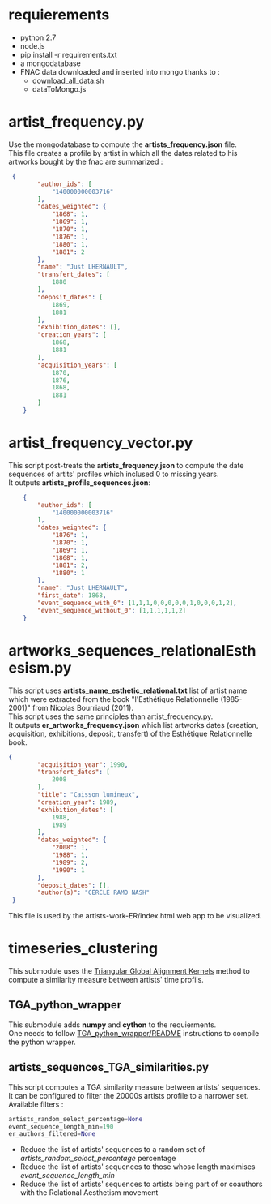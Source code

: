 
# requierements

- python 2.7
- node.js
- pip install -r requirements.txt
- a mongodatabase
- FNAC data downloaded and inserted into mongo thanks to :
	- download_all_data.sh
	- dataToMongo.js

# artist_frequency.py
Use the mongodatabase to compute the **artists_frequency.json** file.  
This file creates a profile by artist in which all the dates related to his artworks bought by the fnac are summarized :

```json
 {
        "author_ids": [
            "140000000003716"
        ], 
        "dates_weighted": {
            "1868": 1, 
            "1869": 1, 
            "1870": 1, 
            "1876": 1, 
            "1880": 1, 
            "1881": 2
        }, 
        "name": "Just LHERNAULT", 
        "transfert_dates": [
            1880
        ], 
        "deposit_dates": [
            1869, 
            1881
        ], 
        "exhibition_dates": [], 
        "creation_years": [
            1868, 
            1881
        ], 
        "acquisition_years": [
            1870, 
            1876, 
            1868, 
            1881
        ]
    }
 ``` 

# artist_frequency_vector.py

This script post-treats the **artists_frequency.json** to compute the date sequences of artits' profiles which inclused 0 to missing years.  
It outputs **artists_profils_sequences.json**:

```json
    {
        "author_ids": [
            "140000000003716"
        ], 
        "dates_weighted": {
            "1876": 1, 
            "1870": 1, 
            "1869": 1, 
            "1868": 1, 
            "1881": 2, 
            "1880": 1
        }, 
        "name": "Just LHERNAULT", 
        "first_date": 1868, 
        "event_sequence_with_0": [1,1,1,0,0,0,0,0,1,0,0,0,1,2], 
        "event_sequence_without_0": [1,1,1,1,1,2]
    }
```

# artworks_sequences_relationalEsthesism.py

This script uses **artists_name_esthetic_relational.txt** list of artist name which were extracted from the book "l'Esthétique Relationnelle (1985-2001)" from Nicolas Bourriaud (2011).  
This script uses the same principles than artist_frequency.py.  
It outputs **er_artworks_frequency.json** which list artworks dates (creation, acquisition, exhibitions, deposit, transfert) of the Esthétique Relationnelle book.  

```json
{
        "acquisition_year": 1990, 
        "transfert_dates": [
            2008
        ], 
        "title": "Caisson lumineux", 
        "creation_year": 1989, 
        "exhibition_dates": [
            1988, 
            1989
        ], 
        "dates_weighted": {
            "2008": 1, 
            "1988": 1, 
            "1989": 2, 
            "1990": 1
        }, 
        "deposit_dates": [], 
        "author(s)": "CERCLE RAMO NASH"
 } 
```

This file is used by the artists-work-ER/index.html web app to be visualized.

# timeseries_clustering

This submodule uses the [Triangular Global Alignment Kernels](http://www.iip.ist.i.kyoto-u.ac.jp/member/cuturi/GA.html) method to compute a similarity measure between artists' time profils.

## TGA_python_wrapper

This submodule adds **numpy** and **cython** to the requierments.  
One needs to follow [TGA_python_wrapper/README](TGA_python_wrapper/README) instructions to compile the python wrapper.

## artists_sequences_TGA_similarities.py

This script computes a TGA similarity measure between artists' sequences.  
It can be configured to filter the 20000s artists profile to a narrower set.  
Available filters :
```python
artists_random_select_percentage=None
event_sequence_length_min=190
er_authors_filtered=None
```

- Reduce the list of artists' sequences to a random set of *artists_random_select_percentage* percentage
- Reduce the list of artists' sequences to those whose length maximises *event_sequence_length_min*
- Reduce the list of artists' sequences to artists being part of or coauthors with the Relational Aesthetism movement

